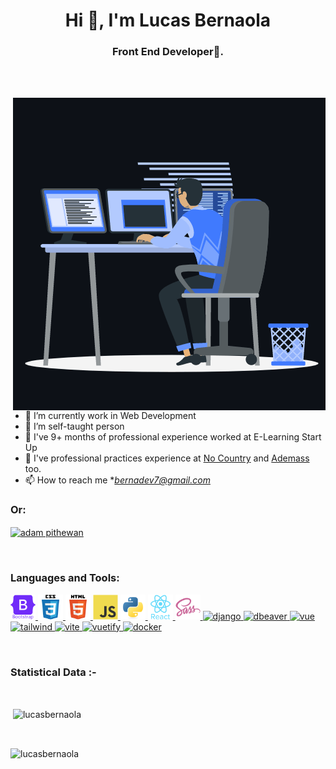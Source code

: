 <h1 align="center">Hi 👋, I'm Lucas Bernaola</h1>
<h3 align="center">Front End Developer🌟.</h3>

<br>


<br>

<p><img align="right" src="https://github.com/LucasBernaola/LucasBernaola/blob/master/public/animation_500_kxa883sd.gif" alt="lucasbernaola" /></p>


- 🌱 I’m currently work in Web Development
- 🌱 I’m self-taught person
- 🌱 I've 9+ months of professional experience worked at E-Learning Start Up
- 🌱 I've professional practices experience at [No Country](https://www.nocountry.tech/) and [Ademass](https://ademass.com/) too.
- 📫 How to reach me **bernadev7@gmail.com*

<h3 align="left">Or:</h3>
<p align="left">
  <a href="https://www.linkedin.com/in/lucas-bernaola/" target="blank"><img align="center"
      src="https://raw.githubusercontent.com/rahuldkjain/github-profile-readme-generator/master/src/images/icons/Social/linked-in-alt.svg"
      alt="adam pithewan" height="30" width="40" /></a>
</p>

<br>

<h3 align="left">Languages and Tools:</h3>
<p align="left"></a><a href="https://getbootstrap.com" target="_blank" rel="noreferrer">
    <img src="https://raw.githubusercontent.com/devicons/devicon/master/icons/bootstrap/bootstrap-plain-wordmark.svg"
      alt="bootstrap" width="40" height="40" /></a><a href="https://www.w3schools.com/css/" target="_blank"
    rel="noreferrer"> <img
      src="https://raw.githubusercontent.com/devicons/devicon/master/icons/css3/css3-original-wordmark.svg" alt="css3"
      width="40" height="40" /> </a> <a href="https://www.w3.org/html/" target="_blank" rel="noreferrer"> <img
      src="https://raw.githubusercontent.com/devicons/devicon/master/icons/html5/html5-original-wordmark.svg"
      alt="html5" width="40" height="40" /> </a><a href="https://developer.mozilla.org/en-US/docs/Web/JavaScript" target="_blank"
    rel="noreferrer"> <img
      src="https://raw.githubusercontent.com/devicons/devicon/master/icons/javascript/javascript-original.svg"
      alt="javascript" width="40" height="40" /> </a></a>  <a href="https://www.python.org" target="_blank" rel="noreferrer"> <img
      src="https://raw.githubusercontent.com/devicons/devicon/master/icons/python/python-original.svg" alt="python"
      width="40" height="40" /> </a> <a href="https://reactjs.org/" target="_blank" rel="noreferrer"> <img
      src="https://raw.githubusercontent.com/devicons/devicon/master/icons/react/react-original-wordmark.svg"
      alt="react" width="40" height="40" /> </a> <a href="https://sass-lang.com" target="_blank" rel="noreferrer"> <img
      src="https://raw.githubusercontent.com/devicons/devicon/master/icons/sass/sass-original.svg" alt="sass" width="40"
      height="40" /> </a><a href="https://www.djangoproject.com/" target="_blank" rel="noreferrer"> <img
      src="https://cdn.jsdelivr.net/gh/devicons/devicon@latest/icons/django/django-plain.svg" alt="django" width="40"
      height="40" /> </a><a href="https://dbeaver.io/" target="_blank" rel="noreferrer"> <img
      src="https://cdn.jsdelivr.net/gh/devicons/devicon@latest/icons/dbeaver/dbeaver-original.svg" alt="dbeaver" width="40"
      height="40" /> </a><a href="https://vuejs.org/" target="_blank" rel="noreferrer"> <img
      src="https://cdn.jsdelivr.net/gh/devicons/devicon@latest/icons/vuejs/vuejs-original.svg" alt="vue" width="40"
      height="40" /> </a><a href="https://tailwindcss.com/" target="_blank" rel="noreferrer"> <img
      src="https://cdn.jsdelivr.net/gh/devicons/devicon@latest/icons/tailwindcss/tailwindcss-original.svg" alt="tailwind" width="40"
      height="40" /> </a><a href="https://vitejs.dev/" target="_blank" rel="noreferrer"> <img
      src="https://cdn.jsdelivr.net/gh/devicons/devicon@latest/icons/vitejs/vitejs-original.svg" alt="vite" width="40"
      height="40" /> </a> </a><a href="https://vuetifyjs.com/" target="_blank" rel="noreferrer"> <img
      src="https://cdn.jsdelivr.net/gh/devicons/devicon@latest/icons/vuetify/vuetify-original.svg" alt="vuetify" width="40"
      height="40" /> </a><a href="https://www.docker.com/" target="_blank" rel="noreferrer"> <img
      src="https://cdn.jsdelivr.net/gh/devicons/devicon@latest/icons/docker/docker-original-wordmark.svg" alt="docker" width="40"
      height="40" /> </a></p>

<br>

<h3>Statistical Data :-</h3>

<br>

<p>&nbsp;<img align="center" src="https://github-readme-stats.vercel.app/api?username=lucasbernaola&show_icons=true&locale=en&bg_color=0d1117&text_color=ffffff&repo=convoychat"
    alt="lucasbernaola" /></p>

<br>

<p><img align="center" src="https://github-readme-streak-stats.herokuapp.com/?user=lucasbernaola&theme=dark&background=0d1117&date_format=M%20j%5B%2C%20Y%5D" alt="lucasbernaola" /></p>
      

